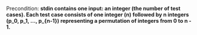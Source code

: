 Precondition: **stdin contains one input: an integer (the number of test cases). Each test case consists of one integer (n) followed by n integers (p_0, p_1, ..., p_{n-1}) representing a permutation of integers from 0 to n - 1.**